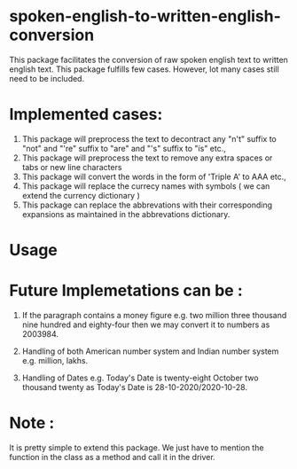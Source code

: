 # spoken-english-to-written-english-conversion

This package facilitates the conversion of raw spoken english text to written english text. This package fulfills few cases. However, lot many cases still need to be included.

# Implemented cases:
1) This package will preprocess the text to decontract any "n't" suffix to "not" and "'re" suffix to "are" and "'s" suffix to "is" etc.,
2) This package will preprocess the text to remove any extra spaces or tabs or new line characters
3) This package will convert the words in the form of 'Triple A' to AAA etc.,
4) This package will replace the currecy names with symbols ( we can extend the currency dictionary )
5) This package can replace the abbrevations with their corresponding expansions as maintained in the abbrevations dictionary.

# Usage


  
# Future Implemetations can be :

1) If the paragraph contains a money figure e.g. two million three thousand nine hundred and eighty-four then we may convert it to numbers as 2003984.

2) Handling of both American number system and Indian number system e.g. million, lakhs.

3) Handling of Dates e.g. Today's Date is twenty-eight October two thousand twenty as Today's Date is 28-10-2020/2020-10-28.

# Note :
It is pretty simple to extend this package. We just have to mention the function in the class as a method and call it in the driver. 
